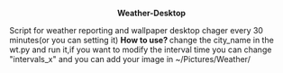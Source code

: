 <p align="center">
  <b> Weather-Desktop
  </b>
  </p>  
  Script for weather reporting and wallpaper desktop chager every 30 minutes(or you can setting it)  
  <b> How to use? </b>  
  change the city_name in the wt.py and run it,if you want to modify the interval time you can change "intervals_x"  
  and you can add your image in ~/Pictures/Weather/<Rain,Snow,or Sunny>  

  
